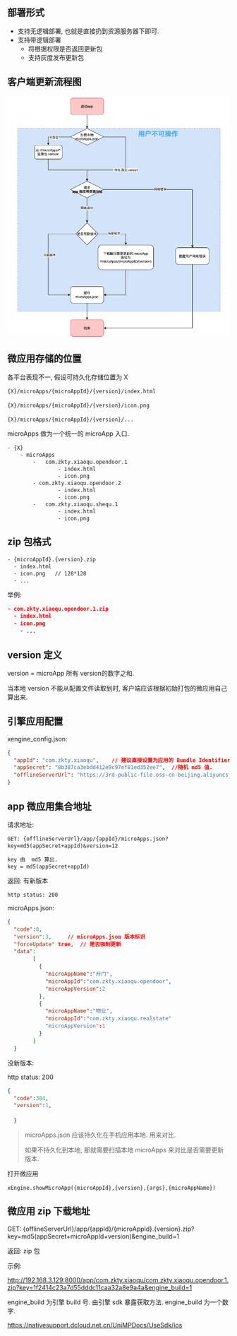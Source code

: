 ## 部署形式

- 支持无逻辑部署, 也就是直接扔到资源服务器下即可.  
- 支持带逻辑部署
  - 将根据权限是否返回更新包
  - 支持灰度发布更新包



## 客户端更新流程图

![image-20200709011208082](././assets/b90b5261-043b-43ed-bc31-22b710a0fa73.png)


## 微应用存储的位置

各平台表现不一, 假设可持久化存储位置为 X

```
{X}/microApps/{microAppId}/{version}/index.html

{X}/microApps/{microAppId}/{version}/icon.png

{X}/microApps/{microAppId}/{version}/...
```



microApps 做为一个统一的 microApp 入口.

```
- {X}
	- microApps
		-	com.zkty.xiaoqu.opendoor.1
				- index.html
				- icon.png
		- com.zkty.xiaoqu.opendoor.2
				- index.html
				- icon.png
		-	com.zkty.xiaoqu.shequ.1
				- index.html
				- icon.png
```







## zip 包格式

```
- {microAppId}.{version}.zip
  - index.html
  - icon.png   // 128*128
  - ...
```

举例:

``` json
- com.zkty.xiaoqu.opendoor.1.zip
  - index.html
  - icon.png
	- ...
```



## version 定义

version = microApp 所有 version的数字之和. 

当本地 version 不能从配置文件读取到时, 客户端应该根据初始打包的微应用自己算出来.

## 引擎应用配置

xengine_config.json:

``` json
{
  "appId": "com.zkty.xiaoqu",    // 建议直接设置为应用的 Bundle Identifier
  "appSecret": "8b387ca3ebdd412e9c97ef81ed352ee7",  //随机 md5 值.
  "offlineServerUrl": "https://3rd-public-file.oss-cn-beijing.aliyuncs.com"  //服务器地址
}
```

 

## app 微应用集合地址

请求地址:

```
GET: {offlineServerUrl}/app/{appId}/microApps.json?key=md5(appSecret+appId)&version=12
```



```
key 由  md5 算出. 
key = md5(appSecret+appId)
```

返回: 有新版本

```
http status: 200
```

microApps.json:

``` json
{
  "code":0,
  "version":3,     // microApps.json 版本标识
  "forceUpdate" true,  // 是否强制更新
  "data":
        [
          {
            "microAppName":"开门",
            "microAppId":"com.zkty.xiaoqu.opendoor",
            "microAppVersion":2
          },
          {
            "microAppName":"物业",
            "microAppId":"com.zkty.xiaoqu.realstate"
            "microAppVersion":1
          }
        ]
  }
```



没新版本:

http status: 200

``` json
{
  "code":304,
  "version":1,
 
  }
```

 

> microApps.json 应该持久化在手机应用本地. 用来对比. 
>
> 如果不持久化到本地, 那就需要扫描本地 microApps 来对比是否需要更新版本.



打开微应用

```
xEngine.showMicroApp({microAppId},{version},{args},{microAppName})
```



## 微应用 zip 下载地址

GET: {offlineServerUrl}/app/{appId}/{microAppId}.{version}.zip?key=md5(appSecret+microAppId+version)&engine_build=1

返回: zip 包

示例:

http://192.168.3.129:8000/app/com.zkty.xiaoqu/com.zkty.xiaoqu.opendoor.1.zip?key=1f2414c23a7d55dddc11caa32a8e9a4a&engine_build=1

 

engine_build 为引擎 build 号. 由引擎 sdk 暴露获取方法. engine_build 为一个数字.





https://nativesupport.dcloud.net.cn/UniMPDocs/UseSdk/ios
